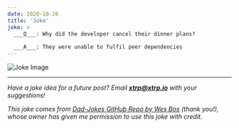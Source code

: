 ```yaml
---
date: 2020-10-26
title: 'Joke'
joke: >
  ___Q___: Why did the developer cancel their dinner plans?
  
  ___A___: They were unable to fulfil peer dependencies
---
```


![Joke Image](https://private.xtrp.io/projects/DailyDeveloperJokes/public_image_server/images/5e1259ae4191d.png)

---
*Have a joke idea for a future post? Email **[xtrp@xtrp.io](mailto:xtrp@xtrp.io)** with your suggestions!*

*This joke comes from [Dad-Jokes GitHub Repo by Wes Bos](https://github.com/wesbos/dad-jokes) (thank you!), whose owner has given me permission to use this joke with credit.*

<!-- 
Joke text:
**Q**: Why did the developer cancel their dinner plans?

**A**: They were unable to fulfil peer dependencies
 -->

